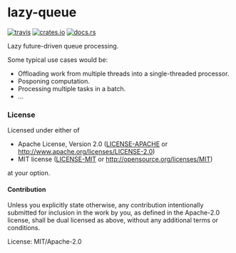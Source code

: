 # lazy-queue

[![travis](https://img.shields.io/travis/mexus/lazy-queue.svg)](https://travis-ci.org/mexus/lazy-queue)
[![crates.io](https://img.shields.io/crates/v/lazy-queue.svg)](https://crates.io/crates/lazy-queue)
[![docs.rs](https://docs.rs/futures-retry/badge.svg)](https://docs.rs/lazy-queue)

Lazy future-driven queue processing.

Some typical use cases would be:

* Offloading work from multiple threads into a single-threaded processor.
* Posponing computation.
* Processing multiple tasks in a batch.
* ...

### License

Licensed under either of

 * Apache License, Version 2.0 ([LICENSE-APACHE](LICENSE-APACHE) or http://www.apache.org/licenses/LICENSE-2.0)
 * MIT license ([LICENSE-MIT](LICENSE-MIT) or http://opensource.org/licenses/MIT)

at your option.

#### Contribution

Unless you explicitly state otherwise, any contribution intentionally submitted
for inclusion in the work by you, as defined in the Apache-2.0 license, shall be dual licensed as above, without any
additional terms or conditions.

License: MIT/Apache-2.0
